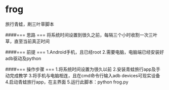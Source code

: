 # frog
旅行青蛙，刷三叶草脚本

####=== 思路 ===
将系统时间设置到很久之前，每隔三个小时收割一次三叶草，直至当前真正时间

####=== 前提 ===
1.Android手机，且已经root
2.需要电脑，电脑端已经安装好adb驱动及python

####=== 操作步骤 ===
1.将系统时间设置为很久以前
2.安装青蛙旅行app及手动完成教学
3.将手机与电脑相连，且在cmd命令行输入adb devices可现实设备
4.启动青蛙旅行app，在主界面
5.运行此脚本：python frog.py